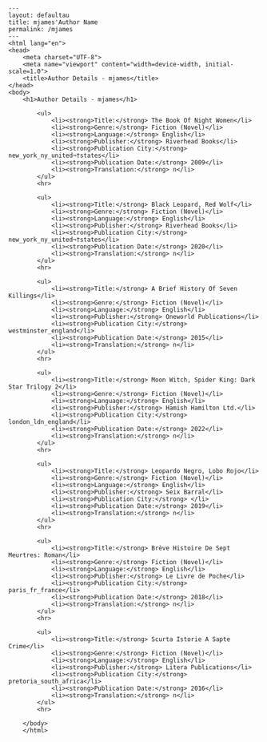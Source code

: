 
    ---
    layout: defaultau
    title: mjames'Author Name 
    permalink: /mjames
    ---
    <html lang="en">
    <head>
        <meta charset="UTF-8">
        <meta name="viewport" content="width=device-width, initial-scale=1.0">
        <title>Author Details - mjames</title>
    </head>
    <body>
        <h1>Author Details - mjames</h1>
        
            <ul>
                <li><strong>Title:</strong> The Book Of Night Women</li>
                <li><strong>Genre:</strong> Fiction (Novel)</li>
                <li><strong>Language:</strong> English</li>
                <li><strong>Publisher:</strong> Riverhead Books</li>
                <li><strong>Publication City:</strong> new_york_ny_united¬†states</li>
                <li><strong>Publication Date:</strong> 2009</li>
                <li><strong>Translation:</strong> n</li>
            </ul>
            <hr>
            
            <ul>
                <li><strong>Title:</strong> Black Leopard, Red Wolf</li>
                <li><strong>Genre:</strong> Fiction (Novel)</li>
                <li><strong>Language:</strong> English</li>
                <li><strong>Publisher:</strong> Riverhead Books</li>
                <li><strong>Publication City:</strong> new_york_ny_united¬†states</li>
                <li><strong>Publication Date:</strong> 2020</li>
                <li><strong>Translation:</strong> n</li>
            </ul>
            <hr>
            
            <ul>
                <li><strong>Title:</strong> A Brief History Of Seven Killings</li>
                <li><strong>Genre:</strong> Fiction (Novel)</li>
                <li><strong>Language:</strong> English</li>
                <li><strong>Publisher:</strong> Oneworld Publications</li>
                <li><strong>Publication City:</strong> westminster_england</li>
                <li><strong>Publication Date:</strong> 2015</li>
                <li><strong>Translation:</strong> n</li>
            </ul>
            <hr>
            
            <ul>
                <li><strong>Title:</strong> Moon Witch, Spider King: Dark Star Trilogy 2</li>
                <li><strong>Genre:</strong> Fiction (Novel)</li>
                <li><strong>Language:</strong> English</li>
                <li><strong>Publisher:</strong> Hamish Hamilton Ltd.</li>
                <li><strong>Publication City:</strong> london_ldn_england</li>
                <li><strong>Publication Date:</strong> 2022</li>
                <li><strong>Translation:</strong> n</li>
            </ul>
            <hr>
            
            <ul>
                <li><strong>Title:</strong> Leopardo Negro, Lobo Rojo</li>
                <li><strong>Genre:</strong> Fiction (Novel)</li>
                <li><strong>Language:</strong> English</li>
                <li><strong>Publisher:</strong> Seix Barral</li>
                <li><strong>Publication City:</strong> </li>
                <li><strong>Publication Date:</strong> 2019</li>
                <li><strong>Translation:</strong> n</li>
            </ul>
            <hr>
            
            <ul>
                <li><strong>Title:</strong> Brève Histoire De Sept Meurtres: Roman</li>
                <li><strong>Genre:</strong> Fiction (Novel)</li>
                <li><strong>Language:</strong> English</li>
                <li><strong>Publisher:</strong> Le Livre de Poche</li>
                <li><strong>Publication City:</strong> paris_fr_france</li>
                <li><strong>Publication Date:</strong> 2018</li>
                <li><strong>Translation:</strong> n</li>
            </ul>
            <hr>
            
            <ul>
                <li><strong>Title:</strong> Scurta Istorie A Sapte Crime</li>
                <li><strong>Genre:</strong> Fiction (Novel)</li>
                <li><strong>Language:</strong> English</li>
                <li><strong>Publisher:</strong> Litera Publications</li>
                <li><strong>Publication City:</strong> pretoria_south_africa</li>
                <li><strong>Publication Date:</strong> 2016</li>
                <li><strong>Translation:</strong> n</li>
            </ul>
            <hr>
            
        </body>
        </html>
        